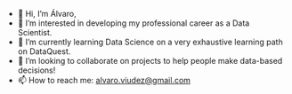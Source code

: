 - 👋 Hi, I’m Álvaro,
- 👀 I’m interested in developing my professional career as a Data Scientist.
- 🌱 I’m currently learning Data Science on a very exhaustive learning path on DataQuest.
- 💞️ I’m looking to collaborate on projects to help people make data-based decisions!
- 📫 How to reach me: alvaro.viudez@gmail.com

<!---
alikatado88/alikatado88 is a ✨ special ✨ repository because its `README.md` (this file) appears on your GitHub profile.
You can click the Preview link to take a look at your changes.
--->
